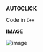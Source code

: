 **AUTOCLICK**

Code in `C++`

**IMAGE**

![image](https://user-images.githubusercontent.com/69597508/99687856-e3fbf000-2a63-11eb-89d3-4d2e8ccefa84.png)
